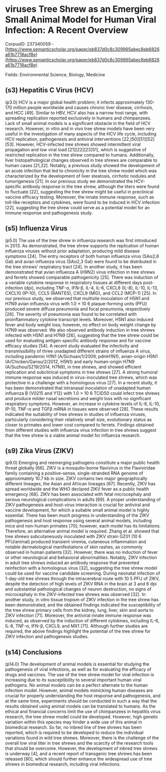 # viruses Tree Shrew as an Emerging Small Animal Model for Human Viral Infection: A Recent Overview

CorpusID: 237340059 - [https://www.semanticscholar.org/paper/eb837d0c8c309965abec8eb6826a61b7718acf8e](https://www.semanticscholar.org/paper/eb837d0c8c309965abec8eb6826a61b7718acf8e)

Fields: Environmental Science, Biology, Medicine

## (s3) Hepatitis C Virus (HCV)
(p3.0) HCV is a major global health problem; it infects approximately 130-170 million people worldwide and causes chronic liver disease, cirrhosis, and HCC [49]. Similar to HBV, HCV also has a narrow host range, with spreading replication reported exclusively in humans and chimpanzees. Lack of small animal models is a significant obstacle in the field of HCV research. However, in vitro and in vivo tree shrew models have been very useful in the investigation of many aspects of the HCV life cycle, including HCV replication, pathogenesis and antiviral interventions [22,[50][51][52][53]. However, HCV-infected tree shrews showed intermittent viral propagation and low viral load [21][22][23]51], which is suggestive of restricted replication in the tree shrew compared to humans. Additionally, liver histopathological changes observed in tree shrews are comparable to human cases [21,22]. Notably, a previous study showed the development of an acute infection that led to chronicity in the tree shrew model which was characterized by the development of liver steatosis, cirrhotic nodules and tumorigenesis [21]. In our previous study we demonstrated the HCV-specific antibody response in the tree shrew, although the titers were found to fluctuate [22], suggesting the tree shrew might be useful in preclinical vaccine efficacy testing. Moreover, the innate immune response, such as toll-like receptors and cytokines, were found to be induced in HCV infection [22], suggesting the tree shrew could serve as a potential model for an immune response and pathogenesis study.
## (s5) Influenza Virus
(p5.0) The use of the tree shrew in influenza research was first introduced in 2013. As demonstrated, the tree shrew supports the replication of human influenza viruses without prior adaptation, producing mild disease symptoms [24]. The entry receptors of both human influenza virus (SAα2,6 Gal) and avian influenza virus (SAα2,3 Gal) were found to be distributed in the tree shrews' respiratory tract [24]. In another study, it has been demonstrated that avian influenza A (H9N2) virus infection in tree shrews and ferrets showed comparable pathogenicity [25]. There was induction of a variable cytokine response in respiratory tissues at different days post-infection (dpi), including TNF-α, IFN-β, IL-4, IL-6, CXCL8 (IL-8), IL-10, IL-13, CXCL10 (IP-10), CCL5 (RANTES), CXCL9 (MIG), and CCL2 (MCP-1) [25]. In our previous study, we observed that multisite inoculation of H5N1 and H7N9 avian influenza virus with 1.0 × 10 6 plaque-forming units (PFU) produced severe diffuse pneumonia and focal pneumonia, respectively [26]. The severity of pneumonia was found to be correlated with proinflammatory cytokine transcript levels. Moreover, H5N1 also induced fever and body weight loss; however, no effect on body weight change by H7N9 was observed. We also observed antibody induction in tree shrews infected with H5N1 and H7N9 [26], suggesting that the tree shrew could be used for evaluating antigen-specific antibody response and for vaccine efficacy studies [54]. A recent study evaluated the infectivity and transmissibility of three unadapted different strains of influenza A virus, including pandemic H1N1 (A/Sichuan/1/2009, pdmH1N1), avian-origin H5N1 (A/Chicken/Gansu/2/2012, H5N1) and early human-origin H7N9 (A/Suzhou/SZ19/2014, H7N9), in tree shrews, and showed efficient replication and subclinical symptoms in tree shrews [27]. A strong humoral immune response was induced in virus-inoculated tree shrews, which was protective in a challenge with a homologous virus [27]. In a recent study, it has been demonstrated that intranasal inoculation of unadapted human influenza B (V0215 and Y12) with 1.0 × 10 6 TCID50 could infect tree shrews and produce milder nasal secretions and weight loss with no significant respiratory symptoms. However, an increase in cytokine levels of IL-6, IL-10, IP-10, TNF-α and TGFβ mRNA in tissues were observed [28]. These results indicated the suitability of tree shrews in studies of influenza viruses, particularly considering their relatively small size, evolutionary status as closer to primates and lower cost compared to ferrets. Findings obtained from different studies with influenza virus infection in tree shrews suggest that the tree shrew is a viable animal model for influenza research.
## (s9) Zika Virus (ZIKV)
(p9.0) Emerging and reemerging pathogens constitute a major public health threat globally [66]. ZIKV is a mosquito-borne flavivirus in the Flaviviridae family containing a positive-sense, single-stranded RNA genome of approximately 10.7 kb in size. ZIKV contains two major geographically different lineages, the Asian and African lineages [67]. Recently, ZIKV has spread worldwide and the WHO declared ZIKV fever as a public health emergency [68]. ZIKV has been associated with fetal microcephaly and serious neurological complications in adults [69]. A proper understanding of ZIKV pathogenesis and host-virus interaction is crucial for antiviral and vaccine development, for which a suitable small animal model is highly essential. There has been much progress in understanding of the ZIKV pathogenesis and host response using several animal models, including mice and non-human primates [70]; however, each model has its limitations. Therefore, an alternative animal model is required. Zhang et al. showed that tree shrews subcutaneously inoculated with ZIKV strain GZ01 (10 6 PFU/animal) produced transient viremia, cutaneous inflammation and notable dermatological manifestations of skin rashes, as commonly observed in human patients [32]. However, there was no induction of fever or other neurological and behavioral abnormalities. Notably, ZIKV infection in adult tree shrews induced an antibody response that prevented reinfection with a homologous virus [32], suggesting the tree shrew model could be used for vaccine candidate screening. During neonatal infection of 1-day-old tree shrews through the intracerebral route with 10 5 PFU of ZIKV, despite the detection of high levels of ZIKV RNA in the brain at 3 and 6 dpi and substantial pathological changes of neuron destruction, no signs of microcephaly in the ZIKV-infected tree shrews was observed [32]. In another study, in vitro tissue tropism of ZIKV infection in the tree shrew has been demonstrated, and the obtained findings indicated the susceptibility of the tree shrew primary cells from the kidney, lung, liver, skin and aorta to ZIKV infection [71]. Moreover, the antiviral innate immune response was induced, as observed by the induction of different cytokines, including IL-6, IL-8, TNF-α, IFN-β, CXCL9, and MX1 [71]. Although further studies are required, the above findings highlight the potential of the tree shrew for ZIKV infection and pathogenesis studies.
## (s14) Conclusions
(p14.0) The development of animal models is essential for studying the pathogenesis of viral infections, as well as for evaluating the efficacy of drugs and vaccines. The use of the tree shrew model for viral infection is increasing due to its susceptibility to several important human viral pathogens. No animal models can be a perfect alternate to the human infection model. However, animal models mimicking human diseases are crucial for properly understanding the host response and pathogenesis, and at the same time, experiments should be conducted in such a way that the results obtained using animal models can be translated to humans. As the ethical and financial concerns limit the use of chimpanzees in hepatitis virus research, the tree shrew model could be developed. However, high genetic variation within this species may hinder a wide use of this animal in biomedical research. So far, no inbred line of tree shrews has been reported, which is required to be developed to reduce the individual variations found in wild tree shrews. Moreover, there is the challenge of the overall low viral titer in tree shrews and the scarcity of the research tools that should be overcome. However, the development of inbred tree shrews is underway [4], and a recent report of transgenic tree shrews has been released [80], which should further enhance the widespread use of tree shrews in biomedical research, including viral infections. 
